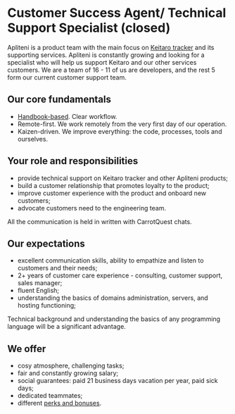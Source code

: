 # Customer Success Agent/ Technical Support Specialist (closed)

Apliteni is a product team with the main focus on [Keitaro tracker](https://keitaro.io/) and its supporting services.
Apliteni is constantly growing and looking for a specialist who will help us support Keitaro and our other services customers.
We are a team of 16 - 11 of us are developers, and the rest 5 form our current customer support team.

## Our core fundamentals
- [Handbook-based](https://handbook.apliteni.com/). Clear workflow.
- Remote-first. We work remotely from the very first day of our operation.
- Kaizen-driven. We improve everything: the code, processes, tools and ourselves.

## Your role and responsibilities
 - provide technical support on Keitaro tracker and other Apliteni products;
 - build a customer relationship that promotes loyalty to the product;
 - improve customer experience with the product and onboard new customers;
 - advocate customers need to the engineering team.

All the communication is held in written with CarrotQuest chats.
 
 ## Our expectations
 - excellent communication skills, ability to empathize and listen to customers and their needs;
 - 2+ years of customer care experience - consulting, customer support, sales manager;
 - fluent English;
 - understanding the basics of domains administration, servers, and hosting functioning;
 
Technical background and understanding the basics of any programming language will be a significant advantage.

## We offer
 - cosy atmosphere, challenging tasks;
 - fair and constantly growing salary;
 - social guarantees: paid 21 business days vacation per year, paid sick days;
 - dedicated teammates;
 - different [perks and bonuses](https://handbook.apliteni.com/perks.html).
